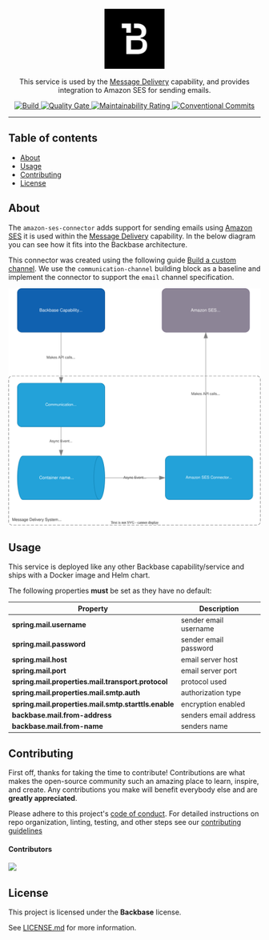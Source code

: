 <p align="center">
  <img width="120" src="Backbase.png?raw=true" alt="Backbase Logo">
</p>

<p align="center">
This service is used by the <a href="https://community.backbase.com/documentation/foundation_services/latest/message_delivery">Message Delivery</a> capability, and provides integration to Amazon SES for sending emails.
<p>

<p align="center"> 
    <a href="https://github.com/backbase/amazon-ses-connector/actions/workflows/main.yml">
        <img src="https://github.com/backbase/amazon-ses-connector/actions/workflows/main.yml/badge.svg" alt="Build" />
    </a>
    <a href="https://sonarcloud.io/summary/new_code?id=Backbase_amazon-ses-connector">
        <img src="https://sonarcloud.io/api/project_badges/measure?project=Backbase_amazon-ses-connector&metric=alert_status" alt="Quality Gate" />
    </a>
    <a href="https://sonarcloud.io/summary/new_code?id=Backbase_amazon-ses-connector">
        <img src="https://sonarcloud.io/api/project_badges/measure?project=Backbase_amazon-ses-connector&metric=sqale_rating" alt="Maintainability Rating" />
    </a>
    <a href="https://conventionalcommits.org">
        <img src="https://img.shields.io/badge/Conventional%20Commits-1.0.0-yellow.svg" alt="Conventional Commits" />
    </a>
</p>

---

## Table of contents
* [About](#about)
* [Usage](#usage)
* [Contributing](#contributing)
* [License](#license)

## About

The `amazon-ses-connector` adds support for sending emails using [Amazon SES](https://aws.amazon.com/ses/) it is used within the [Message Delivery](https://community.backbase.com/documentation/foundation_services/latest/message_delivery) capability.
In the below diagram you can see how it fits into the Backbase architecture.

This connector was created using the following guide [Build a custom channel](https://community.backbase.com/documentation/foundation_services/latest/build_custom_channel). We use the `communication-channel` building block as a baseline and implement the connector to support the `email` channel specification.

![Architecture](docs/amazon-ses-connector.svg)

## Usage
This service is deployed like any other Backbase capability/service and ships with a Docker image and Helm chart.

The following properties **must** be set as they have no default:

Property | Description
--- | ---
**spring.mail.username** | sender email username
**spring.mail.password** | sender email password
**spring.mail.host** | email server host
**spring.mail.port** | email server port
**spring.mail.properties.mail.transport.protocol** | protocol used
**spring.mail.properties.mail.smtp.auth** | authorization type
**spring.mail.properties.mail.smtp.starttls.enable** | encryption enabled
**backbase.mail.from-address** | senders email address
**backbase.mail.from-name** | senders name


## Contributing

First off, thanks for taking the time to contribute! Contributions are what makes the open-source community such an amazing place to learn, inspire, and create. Any contributions you make will benefit everybody else and are **greatly appreciated**.

Please adhere to this project's [code of conduct](CODE_OF_CONDUCT.md). For detailed instructions on repo organization, linting, testing, and other
steps see our [contributing guidelines](CONTRIBUTING.md)

#### Contributors

[![](https://contrib.rocks/image?repo=backbase/amazon-ses-connector)](https://github.com/backbase/amazon-ses-connector/graphs/contributors)

## License

This project is licensed under the **Backbase** license.

See [LICENSE.md](LICENSE.md) for more information.
